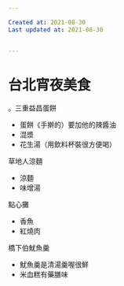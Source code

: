 ```yaml
---

Created at: 2021-08-30
Last updated at: 2021-08-30


---
```


# 台北宵夜美食


。三重益昌蛋餅

* 蛋餅《手擀的）要加他的辣醬油
* 混漿
* 花生湯（用飲料杯裝很方便喝）

草地人涼麵

* 涼麵
* 味增湯

點心攤

* 香魚
* 紅燒肉

橋下伯魷魚羹

* 魷魚羹是清湯羹喔很鮮
* 米血糕有藥膳味

